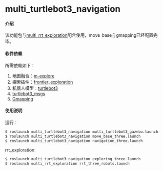# multi_turtlebot3_navigation

#### 介绍
该功能包与[multi_rrt_exploration](https://github.com/GradyM2M/multi_rrt_exploration)配合使用，move_base与gmapping已经配置完毕。

#### 软件依赖
所需依赖如下：
1. 地图融合：[m-explore](https://github.com/hrnr/m-explore)
2. 探索插件：[frontier_exploration](https://github.com/paulbovbel/frontier_exploration)
3. 机器人模型：[turtlebot3](https://github.com/ROBOTIS-GIT/turtlebot3)
4. [turtlebot3_msgs](https://github.com/ROBOTIS-GIT/turtlebot3_msgs)
5. [Gmapping](https://github.com/ros-perception/openslam_gmapping)  

#### 使用说明

运行：  
```sh
$ roslaunch multi_turtlebot3_navigation multi_turtlebot3_gazebo.launch  
$ roslaunch multi_turtlebot3_navigation move_base_three.launch  
$ roslaunch multi_turtlebot3_navigation navigation_three.launch  
```

rrt_exploration:
```sh 
$ roslaunch multi_turtlebot3_navigation exploring_three.launch  
$ roslaunch multi_rrt_exploration rrt_three_robots.launch  
```
